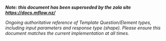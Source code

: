 _**Note: this document has been superseded by the zola site https://docs.mflow.nz/**_

_Ongoing authoritative reference of Template Question/Element types, including input parameters and response type (shape). Please ensure this document matches the current implementation at all times._